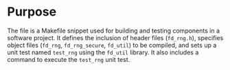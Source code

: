 # Purpose
The file is a Makefile snippet used for building and testing components in a software project. It defines the inclusion of header files (`fd_rng.h`), specifies object files (`fd_rng`, `fd_rng_secure`, `fd_util`) to be compiled, and sets up a unit test named `test_rng` using the `fd_util` library. It also includes a command to execute the `test_rng` unit test.
